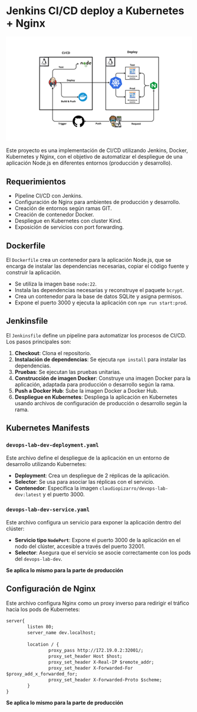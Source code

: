 # Jenkins CI/CD deploy a Kubernetes + Nginx
![Arquitectura DevOps](architecture.png)

Este proyecto es una implementación de CI/CD utilizando Jenkins, Docker, Kubernetes y Nginx, con el objetivo de automatizar el despliegue de una aplicación Node.js en diferentes entornos (producción y desarrollo).

## Requerimientos

- Pipeline CI/CD con Jenkins.
- Configuración de Nginx para ambientes de producción y desarrollo.
- Creación de entornos según ramas GIT.
- Creación de contenedor Docker.
- Despliegue en Kubernetes con cluster Kind.
- Exposición de servicios con port forwarding.

## Dockerfile

El `Dockerfile` crea un contenedor para la aplicación Node.js, que se encarga de instalar las dependencias necesarias, copiar el código fuente y construir la aplicación.

- Se utiliza la imagen base `node:22`.
- Instala las dependencias necesarias y reconstruye el paquete `bcrypt`.
- Crea un contenedor para la base de datos SQLite y asigna permisos.
- Expone el puerto 3000 y ejecuta la aplicación con `npm run start:prod`.


## Jenkinsfile

El `Jenkinsfile` define un pipeline para automatizar los procesos de CI/CD. Los pasos principales son:

1. **Checkout**: Clona el repositorio.
2. **Instalación de dependencias**: Se ejecuta `npm install` para instalar las dependencias.
3. **Pruebas**: Se ejecutan las pruebas unitarias.
4. **Construcción de imagen Docker**: Construye una imagen Docker para la aplicación, adaptada para producción o desarrollo según la rama.
5. **Push a Docker Hub**: Sube la imagen Docker a Docker Hub.
6. **Despliegue en Kubernetes**: Despliega la aplicación en Kubernetes usando archivos de configuración de producción o desarrollo según la rama.

## Kubernetes Manifests

### `devops-lab-dev-deployment.yaml`

Este archivo define el despliegue de la aplicación en un entorno de desarrollo utilizando Kubernetes:

- **Deployment**: Crea un despliegue de 2 réplicas de la aplicación.
- **Selector**: Se usa para asociar las réplicas con el servicio.
- **Contenedor**: Especifica la imagen `claudiopizarro/devops-lab-dev:latest` y el puerto 3000.

### `devops-lab-dev-service.yaml`

Este archivo configura un servicio para exponer la aplicación dentro del clúster:

- **Servicio tipo `NodePort`**: Expone el puerto 3000 de la aplicación en el nodo del clúster, accesible a través del puerto 32001.
- **Selector**: Asegura que el servicio se asocie correctamente con los pods del `devops-lab-dev`.

**Se aplica lo mismo para la parte de producción**


## Configuración de Nginx

Este archivo configura Nginx como un proxy inverso para redirigir el tráfico hacia los pods de Kubernetes:

```nginx
server{
        listen 80;
        server_name dev.localhost;

        location / {
                proxy_pass http://172.19.0.2:32001/;
                proxy_set_header Host $host;
                proxy_set_header X-Real-IP $remote_addr;
                proxy_set_header X-Forwarded-For $proxy_add_x_forwarded_for;
                proxy_set_header X-Forwarded-Proto $scheme;
        }
}
```
**Se aplica lo mismo para la parte de producción**
